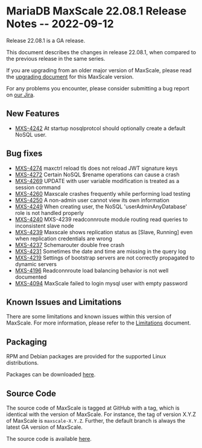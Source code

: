# MariaDB MaxScale 22.08.1 Release Notes -- 2022-09-12

Release 22.08.1 is a GA release.

This document describes the changes in release 22.08.1, when compared to the
previous release in the same series.

If you are upgrading from an older major version of MaxScale, please read the
[upgrading document](../Upgrading/Upgrading-To-MaxScale-22.08.md) for
this MaxScale version.

For any problems you encounter, please consider submitting a bug
report on [our Jira](https://jira.mariadb.org/projects/MXS).

## New Features

* [MXS-4242](https://jira.mariadb.org/browse/MXS-4242) At startup nosqlprotcol should optionally create a default NoSQL user.

## Bug fixes

* [MXS-4274](https://jira.mariadb.org/browse/MXS-4274) maxctrl reload tls does not reload JWT signature keys
* [MXS-4272](https://jira.mariadb.org/browse/MXS-4272) Certain NoSQL $rename operations can cause a crash
* [MXS-4269](https://jira.mariadb.org/browse/MXS-4269) UPDATE with user variable modification is treated as a session command
* [MXS-4260](https://jira.mariadb.org/browse/MXS-4260) Maxscale crashes frequently while performing load testing
* [MXS-4250](https://jira.mariadb.org/browse/MXS-4250) A non-admin user cannot view its own information
* [MXS-4249](https://jira.mariadb.org/browse/MXS-4249) When creating user, the NoSQL 'userAdminAnyDatabase' role is not handled properly
* [MXS-4240](https://jira.mariadb.org/browse/MXS-4240) MXS-4239 readconnroute module routing read queries to inconsistent slave node
* [MXS-4239](https://jira.mariadb.org/browse/MXS-4239) Maxscale shows replication  status  as [Slave, Running] even when replication credentials are wrong
* [MXS-4237](https://jira.mariadb.org/browse/MXS-4237) Schemarouter double free crash
* [MXS-4231](https://jira.mariadb.org/browse/MXS-4231) Sometimes the date and time are missing in the query log
* [MXS-4219](https://jira.mariadb.org/browse/MXS-4219) Settings of bootstrap servers are not correctly propagated to dynamic servers
* [MXS-4196](https://jira.mariadb.org/browse/MXS-4196) Readconnroute load balancing behavior is not well documented
* [MXS-4094](https://jira.mariadb.org/browse/MXS-4094) MaxScale failed to login mysql user with empty password

## Known Issues and Limitations

There are some limitations and known issues within this version of MaxScale.
For more information, please refer to the [Limitations](../About/Limitations.md) document.

## Packaging

RPM and Debian packages are provided for the supported Linux distributions.

Packages can be downloaded [here](https://mariadb.com/downloads/#mariadb_platform-mariadb_maxscale).

## Source Code

The source code of MaxScale is tagged at GitHub with a tag, which is identical
with the version of MaxScale. For instance, the tag of version X.Y.Z of MaxScale
is `maxscale-X.Y.Z`. Further, the default branch is always the latest GA version
of MaxScale.

The source code is available [here](https://github.com/mariadb-corporation/MaxScale).
